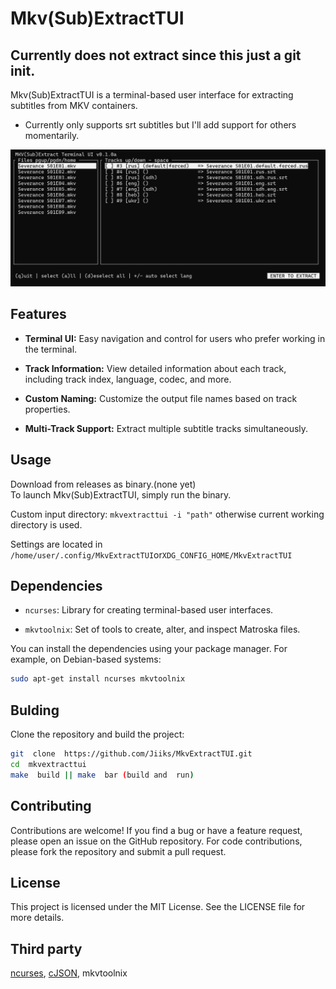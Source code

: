 
# Mkv(Sub)ExtractTUI
## Currently does not extract since this just a git init.
  

Mkv(Sub)ExtractTUI is a terminal-based user interface for extracting subtitles from MKV containers.

- Currently only supports srt subtitles but I'll add support for others momentarily.

![alt text](image.png)

## Features

-  **Terminal UI:** Easy navigation and control for users who prefer working in the terminal.

-  **Track Information:** View detailed information about each track, including track index, language, codec, and more.

-  **Custom Naming:** Customize the output file names based on track properties.

-  **Multi-Track Support:** Extract multiple subtitle tracks simultaneously.

## Usage
Download from releases as binary.(none yet)  
To launch Mkv(Sub)ExtractTUI, simply run the binary.

Custom input directory:
`mkvextracttui -i "path"`
otherwise current working directory is used.

Settings are located in `/home/user/.config/MkvExtractTUI`or`XDG_CONFIG_HOME/MkvExtractTUI`

## Dependencies

-   `ncurses`: Library for creating terminal-based user interfaces.
    
-   `mkvtoolnix`: Set of tools to create, alter, and inspect Matroska files.

You can install the dependencies using your package manager. For example, on Debian-based systems:

```bash
sudo apt-get install ncurses mkvtoolnix
```

## Bulding

Clone the repository and build the project:

```bash
git  clone  https://github.com/Jiiks/MkvExtractTUI.git
cd  mkvextracttui
make  build || make  bar (build and  run)
```

## Contributing

Contributions are welcome! If you find a bug or have a feature request, please open an issue on the GitHub repository. For code contributions, please fork the repository and submit a pull request.

## License

This project is licensed under the MIT License. See the LICENSE file for more details.

## Third party

[ncurses](https://invisible-island.net/ncurses/), [cJSON](https://github.com/DaveGamble/cJSON), mkvtoolnix